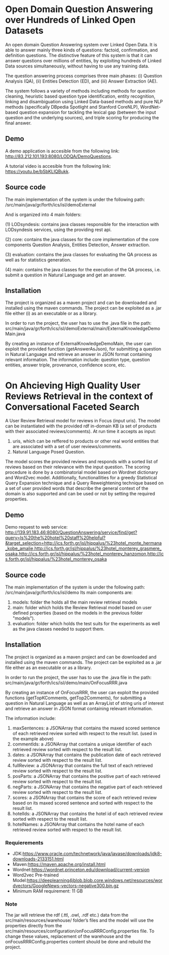 # Open Domain Question Answering over Hundreds of Linked Open Datasets

An open domain Question Answering system over Linked Open Data. 
It is able to answer mainly three kinds of questions: factoid, confirmation, and definition questions. 
The distinctive feature of this system is that it can answer questions over millions of entities, by exploiting 
hundreds of Linked Data sources simultaneously, without having to use any training data.
	
The question answering process comprises three main phases: (i) Question Analysis (QA), (ii) Entities Detection (ED), 
and (iii) Answer Extraction (AE).

The system follows a variety of methods including methods for question cleaning, heuristic based question type identification,
 entity recognition, linking and disambiguation using Linked Data-based methods and pure NLP methods (specifically DBpedia Spotlight
and Stanford CoreNLP), WordNet-based question expansion for tackling the lexical gap (between the input question and the underlying sources),
 and triple scoring for producing the final answer.	

## Demo

A demo application is accesible from the following link: http://83.212.101.193:8080/LODQA/DemoQuestions.

A tutorial video is accesible from the following link: https://youtu.be/bSbKLlQBukk.

 
## Source code

The main implementation of the system is under the following path: /src/main/java/gr/forth/ics/isl/demoExternal

And is organized into 4 main folders: 

(1) LODsyndesis: contains java classes responsible for the interaction with LODsyndesis services, using the providing rest api.

(2) core: contains the java classes for the core implementation of the core components Question Analysis, Entities Detection, Answer extraction.

(3)	evaluation: contains the java classes for evaluating the QA process as well as for statistics generation.

(4) main: contains the java classes for the execution of the QA process, i.e. submit a question in Natural Language and get an answer.

## Installation

The project is organized as a maven project and can be downloaded and installed using the maven commands.
The project can be exploited as a .jar file either (i) as an executable or as a library. 

In order to run the project, the user has to use the .java file in the path:
src/main/java/gr/forth/ics/isl/demoExternal/main/ExternalKnowledgeDemoMain.java

By creating an instance of ExternalKnowledgeDemoMain, the user can exploit the provided function (getAnswerAsJson),
for submitting a question in Natural Language and retrieve an answer in JSON format containing relevant information.
The information include: question type, question entities, answer triple, provenance, confidence score, etc.
 

# On Ahcieving High Quality User Reviews Retrieval in the context of Conversational Faceted Search
A User Review Retrieval model for reviews in Focus (input uris).
The model can be instantiated with the provided rdf in-domain KB (a set of products with their associated reviews/comments).
At run time it accepts as input: 
 1) uris, which can be reffered to products or other real world entities that are associated with a set of user reviews/comments.
 2) Natural Language Posed Question.

The model scores the provided reviews and responds with a sorted list of reviews based on their relevance with the input question.
The scoring procedure is done by a combinatorial model based on Wordnet dictionary and Word2vec model. Additionally, functionallities for
a greedy Statistical Query Expansion technique and a Query Reweightening technique based on a set of user provided words that describe the general context of the domain is also supported and can be used or not by setting the required properties.  

## Demo
Demo request to web service:
http://139.91.183.46:8080/QuestionAnswering/service/find/get?query=Is%20the%20hotel%20staff%20helpful?&target_selection=http://ics.forth.gr/isl/hippalus/%23hotel_monte_hermana_kobe_amalie,http://ics.forth.gr/isl/hippalus/%23hotel_monterey_grasmere_osaka,http://ics.forth.gr/isl/hippalus/%23hotel_monterey_hanzomon,http://ics.forth.gr/isl/hippalus/%23hotel_monterey_osaka

## Source code
The main implementation of the system is under the following path: /src/main/java/gr/forth/ics/isl/demo
Its main components are:
 1) models: folder the holds all the main review retrieval models
 2) main: folder which holds the Review Retrieval model based on user defined properties (based on the models in the previous folder "models").
 3) evaluation: folder which holds the test suits for the experiments as well as the java classes needed to support them.
 
## Installation
The project is organized as a maven project and can be downloaded and installed using the maven commands.
The project can be exploited as a .jar file either as an executable or as a library. 

In order to run the project, the user has to use the .java file in the path:
src/main/java/gr/forth/ics/isl/demo/main/OnFocusRRR.java

By creating an instance of OnFocusRRR, the user can exploit the provided functions (getTopKComments, getTop2Comments),
for submitting a question in Natural Language as well as an ArrayList of string uris of interest and retrieve an answer in JSON format containing relevant information.

The information include:
 1) maxSentences: a JSONArray that contains the maxed scored sentence of each retrieved review sorted with respect to the result list. (used in the example above)
 2) commentIds: a JSONArray that contains  a unique identifier of each retrieved review sorted with respect to the result list.
 3) dates: a JSONArray that contains the publication date of each retrieved review sorted with respect to the result list.
 4) fullReview: a JSONArray that contains the full text of each retrieved review sorted with respect to the result list.
 5) posParts: a JSONArray that contains the positive part of each retrieved review sorted with respect to the result list.
 6) negParts: a JSONArray that contains the negative part  of each retrieved review sorted with respect to the result list.
 7) scores: a JSONArray that contains the score of each retrieved review based on its maxed scored sentence and sorted with respect to the result list.
 8) hotelIds: a JSONArray that contains the hotel id of each retrieved review sorted with respect to the result list.
 9) hotelNames: a JSONArray that contains the hotel name of each retrieved review sorted with respect to the result list.

### Requierements
 - JDK:https://www.oracle.com/technetwork/java/javase/downloads/jdk8-downloads-2133151.html
 - Maven:https://maven.apache.org/install.html
 - Wordnet:https://wordnet.princeton.edu/download/current-version
 - Word2vec Pre-trained Model:https://deeplearning4jblob.blob.core.windows.net/resources/wordvectors/GoogleNews-vectors-negative300.bin.gz
 - Minimum RAM requirement: 11 GB

### Note
The jar will retrieve the rdf (.ttl, .owl, .rdf etc.) data from the src/main/resources/warehouse/ folder’s files and the model will use the properties directly from the src/main/resources/configuration/onFocusRRRConfig.properties file. To change these values, replacement of the warehouse and the onFocusRRRConfig.properties content should be done and rebuild the project. 
